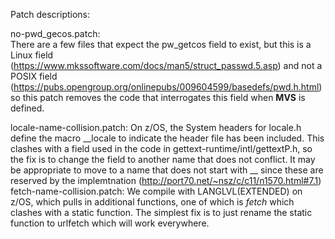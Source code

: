 Patch descriptions:

no-pwd_gecos.patch:     
  There are a few files that expect the pw_getcos field to exist, but this is a 
  Linux field (https://www.mkssoftware.com/docs/man5/struct_passwd.5.asp)
  and not a POSIX field (https://pubs.opengroup.org/onlinepubs/009604599/basedefs/pwd.h.html)
  so this patch removes the code that interrogates this field when __MVS__ is defined.

locale-name-collision.patch:
  On z/OS, the System headers for locale.h define the macro __locale to indicate the
  header file has been included. This clashes with a field used in the code in 
  gettext-runtime/intl/gettextP.h, so the fix is to change the field to another name
  that does not conflict. 
  It may be appropriate to move to a name that does not start with __ since these are 
  reserved by the implemtnation (http://port70.net/~nsz/c/c11/n1570.html#7.1) 
fetch-name-collision.patch:
  We compile with LANGLVL(EXTENDED) on z/OS, which pulls in additional functions, one
  of which is _fetch_ which clashes with a static function. The simplest fix is to 
  just rename the static function to urlfetch which will work everywhere.
